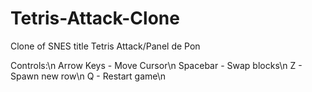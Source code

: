 # Tetris-Attack-Clone
Clone of SNES title Tetris Attack/Panel de Pon

Controls:\n
Arrow Keys - Move Cursor\n
Spacebar - Swap blocks\n
Z - Spawn new row\n
Q - Restart game\n
